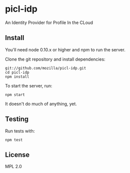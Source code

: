 picl-idp
========

An Identity Provider for Profile In the CLoud

## Install

You'll need node 0.10.x or higher and npm to run the server.

Clone the git repository and install dependencies:

    git://github.com/mozilla/picl-idp.git
    cd picl-idp
    npm install

To start the server, run:

    npm start

It doesn't do much of anything, yet.

## Testing

Run tests with:

    npm test


## License

MPL 2.0
